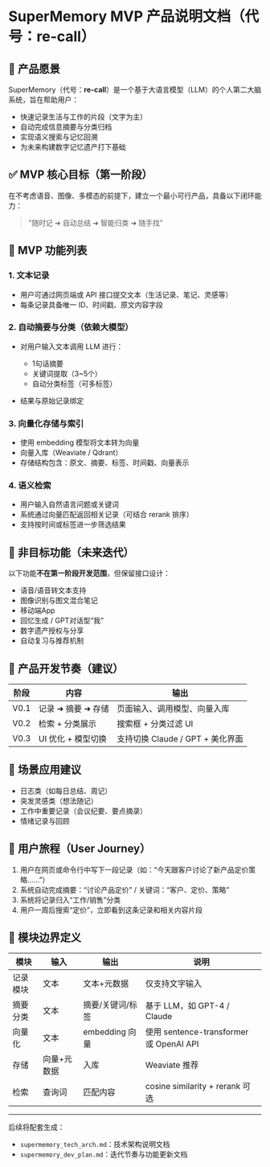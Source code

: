 # SuperMemory MVP 产品说明文档（代号：re-call）

## 🎯 产品愿景

SuperMemory（代号：**re-call**）是一个基于大语言模型（LLM）的个人第二大脑系统，旨在帮助用户：

* 快速记录生活与工作的片段（文字为主）
* 自动完成信息摘要与分类归档
* 实现语义搜索与记忆回溯
* 为未来构建数字记忆遗产打下基础

## ✅ MVP 核心目标（第一阶段）

在不考虑语音、图像、多模态的前提下，建立一个最小可行产品，具备以下闭环能力：

> "随时记 ➜ 自动总结 ➜ 智能归类 ➜ 随手找"

## 🧱 MVP 功能列表

### 1. 文本记录

* 用户可通过网页端或 API 接口提交文本（生活记录、笔记、灵感等）
* 每条记录具备唯一 ID、时间戳、原文内容字段

### 2. 自动摘要与分类（依赖大模型）

* 对用户输入文本调用 LLM 进行：

  * 1句话摘要
  * 关键词提取（3\~5个）
  * 自动分类标签（可多标签）
* 结果与原始记录绑定

### 3. 向量化存储与索引

* 使用 embedding 模型将文本转为向量
* 向量入库（Weaviate / Qdrant）
* 存储结构包含：原文、摘要、标签、时间戳、向量表示

### 4. 语义检索

* 用户输入自然语言问题或关键词
* 系统通过向量匹配返回相关记录（可结合 rerank 排序）
* 支持按时间或标签进一步筛选结果

## 📌 非目标功能（未来迭代）

以下功能**不在第一阶段开发范围**，但保留接口设计：

* 语音/语音转文本支持
* 图像识别与图文混合笔记
* 移动端App
* 回忆生成 / GPT对话型“我”
* 数字遗产授权与分享
* 自动复习与推荐机制

## 📆 产品开发节奏（建议）

| 阶段   | 内容           | 输出                       |
| ---- | ------------ | ------------------------ |
| V0.1 | 记录 ➜ 摘要 ➜ 存储 | 页面输入、调用模型、向量入库           |
| V0.2 | 检索 + 分类展示    | 搜索框 + 分类过滤 UI            |
| V0.3 | UI 优化 + 模型切换 | 支持切换 Claude / GPT + 美化界面 |

## 📒 场景应用建议

* 日志类（如每日总结、周记）
* 突发灵感类（想法随记）
* 工作中重要记录（会议纪要、要点摘录）
* 情绪记录与回顾

## 🧭 用户旅程（User Journey）

1. 用户在网页或命令行中写下一段记录（如：“今天跟客户讨论了新产品定价策略……”）
2. 系统自动完成摘要：“讨论产品定价” / 关键词：“客户、定价、策略”
3. 系统将记录归入“工作/销售”分类
4. 用户一周后搜索“定价”，立即看到这条记录和相关内容片段

## 🧱 模块边界定义

| 模块   | 输入     | 输出           | 说明                                   |
| ---- | ------ | ------------ | ------------------------------------ |
| 记录模块 | 文本     | 文本+元数据       | 仅支持文字输入                              |
| 摘要分类 | 文本     | 摘要/关键词/标签    | 基于 LLM，如 GPT-4 / Claude              |
| 向量化  | 文本     | embedding 向量 | 使用 sentence-transformer 或 OpenAI API |
| 存储   | 向量+元数据 | 入库           | Weaviate 推荐                          |
| 检索   | 查询词    | 匹配内容         | cosine similarity + rerank 可选        |

---

后续将配套生成：

* `supermemory_tech_arch.md`：技术架构说明文档
* `supermemory_dev_plan.md`：迭代节奏与功能更新文档